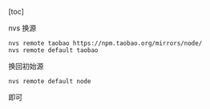 [toc]

nvs 换源

```
nvs remote taobao https://npm.taobao.org/mirrors/node/
nvs remote default taobao
```

换回初始源

```
nvs remote default node
```
即可
